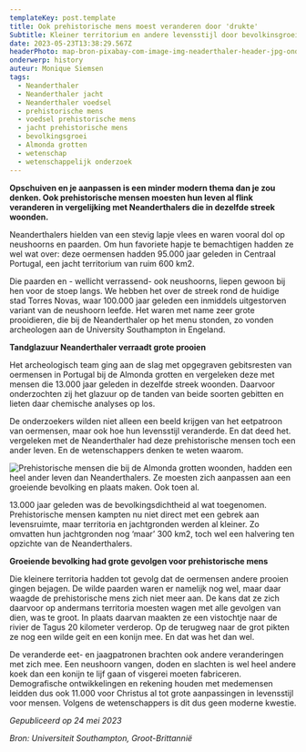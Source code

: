 ```yaml
---
templateKey: post.template
title: Ook prehistorische mens moest veranderen door 'drukte'
Subtitle: Kleiner territorium en andere levensstijl door bevolkinsgroei
date: 2023-05-23T13:38:29.567Z
headerPhoto: map-bron-pixabay-com-image-img-neaderthaler-header-jpg-onderschrift-neanderthaler-header
onderwerp: history
auteur: Monique Siemsen
tags:
  - Neanderthaler
  - Neanderthaler jacht
  - Neanderthaler voedsel
  - prehistorische mens
  - voedsel prehistorische mens
  - jacht prehistorische mens
  - bevolkingsgroei
  - Almonda grotten
  - wetenschap
  - wetenschappelijk onderzoek
---
```

**O﻿pschuiven en je aanpassen is een minder modern thema dan je zou denken. Ook prehistorische mensen moesten hun leven al flink veranderen in vergelijking met Neanderthalers die in dezelfde streek woonden.**

Neanderthalers hielden van een stevig lapje vlees en waren vooral dol op neushoorns en paarden. Om hun favoriete hapje te bemachtigen hadden ze wel wat over: deze oermensen hadden 95.000 jaar geleden in Centraal Portugal, een jacht territorium van ruim 600 km2.

Die paarden en - wellicht verrassend- ook neushoorns, liepen gewoon bij hen voor de stoep langs. We hebben het over de streek rond de huidige stad Torres Novas, waar 100.000 jaar geleden een inmiddels uitgestorven variant van de neushoorn leefde. Het waren met name zeer grote prooidieren, die bij de Neanderthaler op het menu stonden, zo vonden archeologen aan de University Southampton in Engeland.

**T﻿andglazuur Neanderthaler verraadt grote prooien**

Het archeologisch team ging aan de slag met opgegraven gebitsresten van oermensen in Portugal bij de Almonda grotten en vergeleken deze met mensen die 13.000 jaar geleden in dezelfde streek woonden. Daarvoor onderzochten zij het glazuur op de tanden van beide soorten gebitten en lieten daar chemische analyses op los.

De onderzoekers wilden niet alleen een beeld krijgen van het eetpatroon van oermensen, maar ook hoe hun levensstijl veranderde. En dat deed het. vergeleken met de Neanderthaler had deze prehistorische mensen toch een ander leven. En de wetenschappers denken te weten waarom.

![Prehistorische mensen die bij de Almonda grotten woonden, hadden een heel ander leven dan Neanderthalers. Ze moesten zich aanpassen aan een groeiende bevolking en plaats maken. Ook toen al.](/img/neanderthaler-2.jpg "Pixabay.com")

13.000 jaar geleden was de bevolkingsdichtheid al wat toegenomen. Prehistorische mensen kampten nu niet direct met een gebrek aan levensruimte, maar territoria en jachtgronden werden al kleiner. Zo omvatten hun jachtgronden nog ‘maar’ 300 km2, toch wel een halvering ten opzichte van de Neanderthalers.

**G﻿roeiende bevolking had grote gevolgen voor prehistorische mens**

Die kleinere territoria hadden tot gevolg dat de oermensen andere prooien gingen bejagen. De wilde paarden waren er namelijk nog wel, maar daar waagde de prehistorische mens zich niet meer aan. De kans dat ze zich daarvoor op andermans territoria moesten wagen met alle gevolgen van dien, was te groot. In plaats daarvan maakten ze een vistochtje naar de rivier de Tagus 20 kilometer verderop. Op de terugweg naar de grot pikten ze nog een wilde geit en een konijn mee. En dat was het dan wel. 

De veranderde eet- en jaagpatronen brachten ook andere veranderingen met zich mee. Een neushoorn vangen, doden en slachten is wel heel andere koek dan een konijn te lijf gaan of visgerei moeten fabriceren. Demografische ontwikkelingen en rekening houden met medemensen leidden dus ook 11.000 voor Christus al tot grote aanpassingen in levensstijl voor mensen. Volgens de wetenschappers is dit dus geen moderne kwestie.

*Gepubliceerd op 24 mei 2023*

*Bron: Universiteit Southampton, Groot-Brittannië*